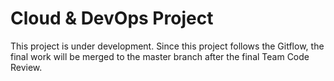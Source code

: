 # Cloud & DevOps Project

This project is under development. Since this project follows the Gitflow, the final work will be merged to the master branch after the final Team Code Review.

